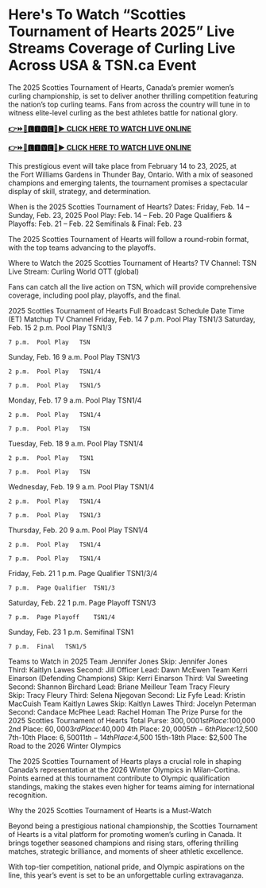 # Here's To Watch “Scotties Tournament of Hearts 2025” Live Streams Coverage of Curling Live Across USA & TSN.ca Event

The 2025 Scotties Tournament of Hearts, Canada’s premier women’s curling championship, is set to deliver another thrilling competition featuring the nation’s top curling teams. Fans from across the country will tune in to witness elite-level curling as the best athletes battle for national glory.

[**👉⏩🎥🅻🅸🆅🅴🔴▶️ CLICK HERE TO WATCH LIVE ONLINE**](https://curling.fanfanatics.live/?refd_by=a2znow)

[**👉⏩🎥🅻🅸🆅🅴🔴▶️ CLICK HERE TO WATCH LIVE ONLINE**](https://curling.fanfanatics.live/?refd_by=a2znow)

This prestigious event will take place from February 14 to 23, 2025, at the Fort Williams Gardens in Thunder Bay, Ontario. With a mix of seasoned champions and emerging talents, the tournament promises a spectacular display of skill, strategy, and determination.

When is the 2025 Scotties Tournament of Hearts?
Dates: Friday, Feb. 14 – Sunday, Feb. 23, 2025
Pool Play: Feb. 14 – Feb. 20
Page Qualifiers & Playoffs: Feb. 21 – Feb. 22
Semifinals & Final: Feb. 23

The 2025 Scotties Tournament of Hearts will follow a round-robin format, with the top teams advancing to the playoffs.

Where to Watch the 2025 Scotties Tournament of Hearts?
TV Channel: TSN
Live Stream: Curling World OTT (global)

Fans can catch all the live action on TSN, which will provide comprehensive coverage, including pool play, playoffs, and the final.

2025 Scotties Tournament of Hearts Full Broadcast Schedule
Date	Time (ET)	Matchup	TV Channel
Friday, Feb. 14	7 p.m.	Pool Play	TSN1/3
Saturday, Feb. 15	2 p.m.	Pool Play	TSN1/3

	7 p.m.	Pool Play	TSN
Sunday, Feb. 16	9 a.m.	Pool Play	TSN1/3

	2 p.m.	Pool Play	TSN1/4

	7 p.m.	Pool Play	TSN1/5
Monday, Feb. 17	9 a.m.	Pool Play	TSN1/4

	2 p.m.	Pool Play	TSN1/4

	7 p.m.	Pool Play	TSN
Tuesday, Feb. 18	9 a.m.	Pool Play	TSN1/4

	2 p.m.	Pool Play	TSN1

	7 p.m.	Pool Play	TSN
Wednesday, Feb. 19	9 a.m.	Pool Play	TSN1/4

	2 p.m.	Pool Play	TSN1/4

	7 p.m.	Pool Play	TSN1/3
Thursday, Feb. 20	9 a.m.	Pool Play	TSN1/4

	2 p.m.	Pool Play	TSN1/4

	7 p.m.	Pool Play	TSN1/4
Friday, Feb. 21	1 p.m.	Page Qualifier	TSN1/3/4

	7 p.m.	Page Qualifier	TSN1/3
Saturday, Feb. 22	1 p.m.	Page Playoff	TSN1/3

	7 p.m.	Page Playoff	TSN1/4
Sunday, Feb. 23	1 p.m.	Semifinal	TSN1

	7 p.m.	Final	TSN1/5
Teams to Watch in 2025
Team Jennifer Jones
Skip: Jennifer Jones
Third: Kaitlyn Lawes
Second: Jill Officer
Lead: Dawn McEwen
Team Kerri Einarson (Defending Champions)
Skip: Kerri Einarson
Third: Val Sweeting
Second: Shannon Birchard
Lead: Briane Meilleur
Team Tracy Fleury
Skip: Tracy Fleury
Third: Selena Njegovan
Second: Liz Fyfe
Lead: Kristin MacCuish
Team Kaitlyn Lawes
Skip: Kaitlyn Lawes
Third: Jocelyn Peterman
Second: Candace McPhee
Lead: Rachel Homan
The Prize Purse for the 2025 Scotties Tournament of Hearts
Total Purse: $300,000
1st Place: $100,000
2nd Place: $60,000
3rd Place: $40,000
4th Place: $20,000
5th-6th Place: $12,500
7th-10th Place: $6,500
11th-14th Place: $4,500
15th-18th Place: $2,500
The Road to the 2026 Winter Olympics

The 2025 Scotties Tournament of Hearts plays a crucial role in shaping Canada’s representation at the 2026 Winter Olympics in Milan-Cortina. Points earned at this tournament contribute to Olympic qualification standings, making the stakes even higher for teams aiming for international recognition.

Why the 2025 Scotties Tournament of Hearts is a Must-Watch

Beyond being a prestigious national championship, the Scotties Tournament of Hearts is a vital platform for promoting women’s curling in Canada. It brings together seasoned champions and rising stars, offering thrilling matches, strategic brilliance, and moments of sheer athletic excellence.

With top-tier competition, national pride, and Olympic aspirations on the line, this year’s event is set to be an unforgettable curling extravaganza.
